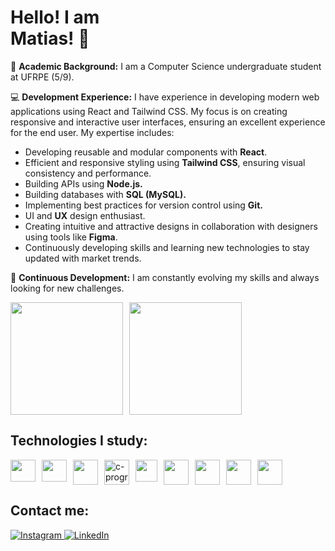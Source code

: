 <h1>Hello! I am <br> Matias! 🤖</h1>

<p>📙 <strong>Academic Background:</strong> I am a Computer Science undergraduate student at UFRPE (5/9).</p>

<p>💻 <strong>Development Experience:</strong> I have experience in developing modern web applications using React and Tailwind CSS. My focus is on creating responsive and interactive user interfaces, ensuring an excellent experience for the end user. My expertise includes:</p>

<ul>
  <li>Developing reusable and modular components with <Strong>React</Strong>.</li>
  <li>Efficient and responsive styling using <Strong>Tailwind CSS</Strong>, ensuring visual consistency and performance.</li>
  <li>Building APIs using <Strong>Node.js.</Strong></li>
  <li>Building databases with <Strong>SQL (MySQL).</Strong></li>
  <li>Implementing best practices for version control using <Strong>Git.</Strong></li>
  <li>UI and <Strong>UX</Strong> design enthusiast.</li>
  <li>Creating intuitive and attractive designs in collaboration with designers using tools like <Strong>Figma</Strong>.</li>
  <li>Continuously developing skills and learning new technologies to stay updated with market trends.</li>
</ul>

<p>🚀 <strong>Continuous Development:</strong> I am constantly evolving my skills and always looking for new challenges.</p>

<div style="display: flex; flex-wrap: wrap; gap: 10px;">
  <img height="180em" src="https://github-readme-stats.vercel.app/api?username=webdevmatias&show_icons=true&theme=compact&hide=html,css">
  <img height="180em" src="https://github-readme-stats.vercel.app/api/top-langs/?username=webdevmatias&layout=compact&exclude=python">
</div>


<h2>Technologies I study:</h2>
<div style="display: flex; flex-wrap: wrap; gap: 10px;">
  <img align="center" height="35" width="40" src="https://cdn.jsdelivr.net/gh/devicons/devicon/icons/javascript/javascript-plain.svg">
  <img align="center" height="35" width="40" src="https://cdn.jsdelivr.net/gh/devicons/devicon/icons/html5/html5-original.svg">
  <img align="center" height="40" width="40" src="https://cdn.jsdelivr.net/gh/devicons/devicon/icons/css3/css3-original.svg">
  <img align="center" height="40" width="40" src="https://img.icons8.com/color/48/c-programming.png" alt="c-programming">
  <img align="center" height="35" width="35" src="https://cdn.jsdelivr.net/gh/devicons/devicon/icons/tailwindcss/tailwindcss-original.svg">
  <img align="center" height="40" width="40" src="https://cdn.jsdelivr.net/gh/devicons/devicon/icons/java/java-original.svg">
<!--   <img align="center" height="40" width="40" src="https://cdn.jsdelivr.net/gh/devicons/devicon/icons/bootstrap/bootstrap-original.svg">
  <img align="center" height="40" width="40" src="https://cdn.jsdelivr.net/gh/devicons/devicon/icons/git/git-original.svg"> -->
  <img align="center" height="40" width="40" src="https://cdn.jsdelivr.net/gh/devicons/devicon/icons/react/react-original.svg">
  <img align="center" height="40" width="40" src="https://cdn.jsdelivr.net/gh/devicons/devicon/icons/azuresqldatabase/azuresqldatabase-original.svg">
  <img align="center" height="40" width="40" src="https://cdn.jsdelivr.net/gh/devicons/devicon/icons/figma/figma-original.svg">
</div>

<h2>Contact me:</h2>
<p>
  <a href="https://www.instagram.com/themattiaz/" target="_blank">
    <img src="https://img.shields.io/badge/Instagram-E4405F?style=for-the-badge&logo=instagram&logoColor=white" alt="Instagram">
  </a>
  
  <a href="https://www.linkedin.com/in/lucas-matias-345392234/" target="_blank">
    <img src="https://img.shields.io/badge/LinkedIn-0077B5?style=for-the-badge&logo=linkedin&logoColor=white" alt="LinkedIn">
  </a>
</p>

